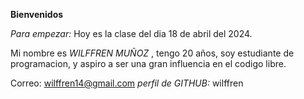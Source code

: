 <strong> Bienvenidos </strong>

<em> Para empezar: </em>
Hoy es la clase del dia 18 de abril del 2024.

Mi nombre es <em> WILFFREN MUÑOZ </em>, tengo 20 años, soy estudiante de programacion, y aspiro a ser una gran influencia en el codigo libre.

Correo: wilffren14@gmail.com
<em> perfil de GITHUB: </em> wilffren


<!--
**wilffren/wilffren** is a ✨ _special_ ✨ repository because its `README.md` (this file) appears on your GitHub profile.

-->
